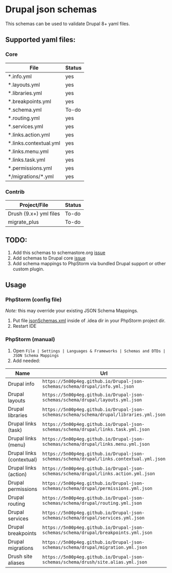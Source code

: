 # Drupal json schemas
This schemas can be used to validate Drupal 8+ yaml files.

## Supported yaml files:
### Core
|File                   |Status|
|-----------------------|------|
|*.info.yml             |yes   |
|*.layouts.yml          |yes   |
|*.libraries.yml        |yes   | 
|*.breakpoints.yml      |yes   |
|*.schema.yml           |To-do |
|*.routing.yml          |yes   |
|*.services.yml         |yes   |
|*.links.action.yml     |yes   |
|*.links.contextual.yml |yes   |
|*.links.menu.yml       |yes   |
|*.links.task.yml       |yes   |
|*.permissions.yml      |yes   |
|\*/migrations/\*.yml   |yes   |

### Contrib
|Project/File           |Status|
|-----------------------|------|
|Drush (9.x+) yml files |To-do |
|migrate_plus           |To-do |

## TODO:
1. Add this schemas to schemastore.org [issue](https://github.com/SchemaStore/schemastore/issues/710)
1. Add schemas to Drupal core [issue](https://www.drupal.org/project/drupal/issues/3061454)
1. Add schema mappings to PhpStorm via bundled Drupal support or other custom plugin.  

## Usage
### PhpStorm (config file)
*Note:* this may override your existing JSON Schema Mappings.   

1. Put file [jsonSchemas.xml](https://raw.githubusercontent.com/5n00p4eg/Drupal-json-schemas/master/configs/jsonSchemas.xml) inside of .idea dir in your PhpStorm project dir.
1. Restart IDE

### PhpStorm (manual)
1. Open `File | Settings | Languages & Frameworks | Schemas and DTDs | JSON Schema Mappings`
1. Add needed:

|Name|Url|Pattern|
|----|---|-------|
|Drupal info|`https://5n00p4eg.github.io/Drupal-json-schemas/schema/drupal/info.yml.json`|`*.info.yml`|
|Drupal layouts|`https://5n00p4eg.github.io/Drupal-json-schemas/schema/drupal/layouts.yml.json`|`*.layouts.yml`|
|Drupal libraries|`https://5n00p4eg.github.io/Drupal-json-schemas/schema/schema/drupal/libraries.yml.json`|`*.libraries.yml`|
|Drupal links (task)|`https://5n00p4eg.github.io/Drupal-json-schemas/schema/drupal/links.task.yml.json`|`*.links.task.yml`|
|Drupal links (menu)|`https://5n00p4eg.github.io/Drupal-json-schemas/schema/drupal/links.menu.yml.json`|`*.links.menu.yml`|
|Drupal links (contextual)|`https://5n00p4eg.github.io/Drupal-json-schemas/schema/drupal/links.contextual.yml.json`|`*.links.contextual.yml`|
|Drupal links (action)|`https://5n00p4eg.github.io/Drupal-json-schemas/schema/drupal/links.action.yml.json`|`*.links.action.yml`|
|Drupal permissions|`https://5n00p4eg.github.io/Drupal-json-schemas/schema/drupal/permissions.yml.json`|`*.permissions.yml`|
|Drupal routing|`https://5n00p4eg.github.io/Drupal-json-schemas/schema/drupal/routing.yml.json`|`*.routing.yml`|
|Drupal services|`https://5n00p4eg.github.io/Drupal-json-schemas/schema/drupal/services.yml.json`|`*.services.yml`|
|Drupal breakpoints|`https://5n00p4eg.github.io/Drupal-json-schemas/schema/drupal/breakpoints.yml.json`|`*.breakpoints.yml`|
|Drupal migrations|`https://5n00p4eg.github.io/Drupal-json-schemas/schema/drupal/migration.yml.json`|`*/migrations/*.yml`, `*.migration.*.yml`|
|Drush site aliases|`https://5n00p4eg.github.io/Drupal-json-schemas/schema/drush/site.alias.yml.json`|`*/sites/*.site.yml`|
   

